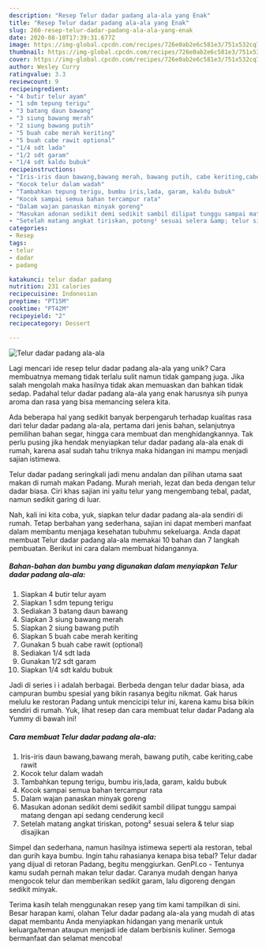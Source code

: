 ```yaml
---
description: "Resep Telur dadar padang ala-ala yang Enak"
title: "Resep Telur dadar padang ala-ala yang Enak"
slug: 260-resep-telur-dadar-padang-ala-ala-yang-enak
date: 2020-08-10T17:39:31.677Z
image: https://img-global.cpcdn.com/recipes/726e0ab2e6c581e3/751x532cq70/telur-dadar-padang-ala-ala-foto-resep-utama.jpg
thumbnail: https://img-global.cpcdn.com/recipes/726e0ab2e6c581e3/751x532cq70/telur-dadar-padang-ala-ala-foto-resep-utama.jpg
cover: https://img-global.cpcdn.com/recipes/726e0ab2e6c581e3/751x532cq70/telur-dadar-padang-ala-ala-foto-resep-utama.jpg
author: Wesley Curry
ratingvalue: 3.3
reviewcount: 9
recipeingredient:
- "4 butir telur ayam"
- "1 sdm tepung terigu"
- "3 batang daun bawang"
- "3 siung bawang merah"
- "2 siung bawang putih"
- "5 buah cabe merah keriting"
- "5 buah cabe rawit optional"
- "1/4 sdt lada"
- "1/2 sdt garam"
- "1/4 sdt kaldu bubuk"
recipeinstructions:
- "Iris-iris daun bawang,bawang merah, bawang putih, cabe keriting,cabe rawit"
- "Kocok telur dalam wadah"
- "Tambahkan tepung terigu, bumbu iris,lada, garam, kaldu bubuk"
- "Kocok sampai semua bahan tercampur rata"
- "Dalam wajan panaskan minyak goreng"
- "Masukan adonan sedikit demi sedikit sambil dilipat tunggu sampai matang dengan api sedang cenderung kecil"
- "Setelah matang angkat tiriskan, potong² sesuai selera &amp; telur siap disajikan"
categories:
- Resep
tags:
- telur
- dadar
- padang

katakunci: telur dadar padang 
nutrition: 231 calories
recipecuisine: Indonesian
preptime: "PT15M"
cooktime: "PT42M"
recipeyield: "2"
recipecategory: Dessert

---
```



![Telur dadar padang ala-ala](https://img-global.cpcdn.com/recipes/726e0ab2e6c581e3/751x532cq70/telur-dadar-padang-ala-ala-foto-resep-utama.jpg)

Lagi mencari ide resep telur dadar padang ala-ala yang unik? Cara membuatnya memang tidak terlalu sulit namun tidak gampang juga. Jika salah mengolah maka hasilnya tidak akan memuaskan dan bahkan tidak sedap. Padahal telur dadar padang ala-ala yang enak harusnya sih punya aroma dan rasa yang bisa memancing selera kita.

Ada beberapa hal yang sedikit banyak berpengaruh terhadap kualitas rasa dari telur dadar padang ala-ala, pertama dari jenis bahan, selanjutnya pemilihan bahan segar, hingga cara membuat dan menghidangkannya. Tak perlu pusing jika hendak menyiapkan telur dadar padang ala-ala enak di rumah, karena asal sudah tahu triknya maka hidangan ini mampu menjadi sajian istimewa.

Telur dadar padang seringkali jadi menu andalan dan pilihan utama saat makan di rumah makan Padang. Murah meriah, lezat dan beda dengan telur dadar biasa. Ciri khas sajian ini yaitu telur yang mengembang tebal, padat, namun sedikit garing di luar.


Nah, kali ini kita coba, yuk, siapkan telur dadar padang ala-ala sendiri di rumah. Tetap berbahan yang sederhana, sajian ini dapat memberi manfaat dalam membantu menjaga kesehatan tubuhmu sekeluarga. Anda dapat membuat Telur dadar padang ala-ala memakai 10 bahan dan 7 langkah pembuatan. Berikut ini cara dalam membuat hidangannya.

<!--inarticleads1-->

##### Bahan-bahan dan bumbu yang digunakan dalam menyiapkan Telur dadar padang ala-ala:

1. Siapkan 4 butir telur ayam
1. Siapkan 1 sdm tepung terigu
1. Sediakan 3 batang daun bawang
1. Siapkan 3 siung bawang merah
1. Siapkan 2 siung bawang putih
1. Siapkan 5 buah cabe merah keriting
1. Gunakan 5 buah cabe rawit (optional)
1. Sediakan 1/4 sdt lada
1. Gunakan 1/2 sdt garam
1. Siapkan 1/4 sdt kaldu bubuk


Jadi di series i i adalah berbagai. Berbeda dengan telur dadar biasa, ada campuran bumbu spesial yang bikin rasanya begitu nikmat. Gak harus melulu ke restoran Padang untuk mencicipi telur ini, karena kamu bisa bikin sendiri di rumah. Yuk, lihat resep dan cara membuat telur dadar Padang ala Yummy di bawah ini! 

<!--inarticleads2-->

##### Cara membuat Telur dadar padang ala-ala:

1. Iris-iris daun bawang,bawang merah, bawang putih, cabe keriting,cabe rawit
1. Kocok telur dalam wadah
1. Tambahkan tepung terigu, bumbu iris,lada, garam, kaldu bubuk
1. Kocok sampai semua bahan tercampur rata
1. Dalam wajan panaskan minyak goreng
1. Masukan adonan sedikit demi sedikit sambil dilipat tunggu sampai matang dengan api sedang cenderung kecil
1. Setelah matang angkat tiriskan, potong² sesuai selera &amp; telur siap disajikan


Simpel dan sederhana, namun hasilnya istimewa seperti ala restoran, tebal dan gurih kaya bumbu. Ingin tahu rahasianya kenapa bisa tebal? Telur dadar yang dijual di retoran Padang, begitu menggiurkan. GenPI.co - Tentunya kamu sudah pernah makan telur dadar. Caranya mudah dengan hanya mengocok telur dan memberikan sedikit garam, lalu digoreng dengan sedikit minyak. 

Terima kasih telah menggunakan resep yang tim kami tampilkan di sini. Besar harapan kami, olahan Telur dadar padang ala-ala yang mudah di atas dapat membantu Anda menyiapkan hidangan yang menarik untuk keluarga/teman ataupun menjadi ide dalam berbisnis kuliner. Semoga bermanfaat dan selamat mencoba!
